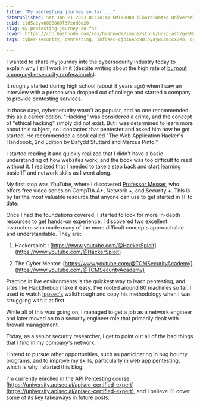 ```yaml
---
title: "My pentesting journey so far ..."
datePublished: Sat Jan 21 2023 01:34:41 GMT+0000 (Coordinated Universal Time)
cuid: cld5a2yv6000009l37zod0q20
slug: my-pentesting-journey-so-far
cover: https://cdn.hashnode.com/res/hashnode/image/stock/unsplash/gySMaocSdqs/upload/5284e7de72cf12bb879abf749867388a.jpeg
tags: cyber-security, pentesting, infosec-cjbi6apo9015yaywu2micx2eo, cybersecurity-1, womenwhotech

---
```


I wanted to share my journey into the cybersecurity industry today to explain why I still work in it (despite writing about the high rate of [burnout among cybersecurity professionals](https://nebulablogs.com/burnout-among-cybersecurity-professionals)).

It roughly started during high school (about 8 years ago) when I saw an interview with a person who dropped out of college and started a company to provide pentesting services.

In those days, cybersecurity wasn't as popular, and no one recommended this as a career option. "Hacking" was considered a crime, and the concept of "ethical hacking" simply did not exist. But I was determined to learn more about this subject, so I contacted that pentester and asked him how he got started. He recommended a book called "The Web Application Hacker's Handbook, 2nd Edition by Dafydd Stuttard and Marcus Pinto."

I started reading it and quickly realized that I didn't have a basic understanding of how websites work, and the book was too difficult to read without it. I realized that I needed to take a step back and start learning basic IT and network skills as I went along.

My first stop was YouTube, where I discovered [Professor Messer](https://www.youtube.com/@professormesser/featured), who offers free video series on CompTIA A+, Network +, and Security +. This is by far the most valuable resource that anyone can use to get started in IT to date.

Once I had the foundations covered, I started to look for more in-depth resources to get hands-on experience. I discovered two excellent instructors who made many of the more difficult concepts approachable and understandable. They are:

1. Hackersploit : [https://www.youtube.com/@HackerSploit](https://www.youtube.com/@HackerSploit)
    
2. The Cyber Mentor: [https://www.youtube.com/@TCMSecurityAcademy](https://www.youtube.com/@TCMSecurityAcademy)
    

Practice in live environments is the quickest way to learn pentesting, and sites like Hackthebox make it easy. I've rooted around 80 machines so far. I used to watch [Ippsec's](https://www.youtube.com/@ippsec) walkthrough and copy his methodology when I was struggling with it at first.

While all of this was going on, I managed to get a job as a network engineer and later moved on to a security engineer role that primarily dealt with firewall management.

Today, as a senior security researcher, I get to point out all of the bad things that I find in my company's network.

I intend to pursue other opportunities, such as participating in bug bounty programs, and to improve my skills, particularly in web app pentesting, which is why I started this blog.

I'm currently enrolled in the API Pentesting course, [https://university.apisec.ai/apisec-certified-expert](https://university.apisec.ai/apisec-certified-expert), and I believe I'll cover some of its key takeaways in future posts.